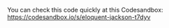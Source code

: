 You can check this code quickly at this Codesandbox: https://codesandbox.io/s/eloquent-jackson-t7dyv

